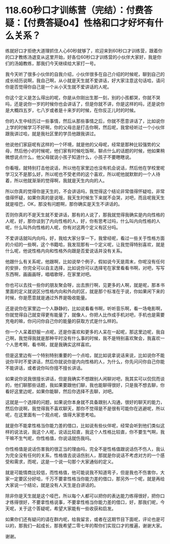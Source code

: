 # 118.60秒口才训练营（完结）：付费答疑：【付费答疑04】性格和口才好坏有什么关系？

练就好口才拒绝大道理抓住人心60秒就够了，欢迎来到60秒口才训练营，跟着你的口才教练汤退变从这里开始，好各位60秒口才训练营的小伙伴大家好，我是你们的汤姆教练，那我们今天继续给大家打一号。

我今天听了很多小伙伴的自我介绍，小伙伴很多在自己介绍的时候呢，聊到自己的成长经历说啊，我自己啊，从小就是天生就不爱讲话，好大家注意这句话哈，请问你是否觉得你自己是一个从小天生就不爱讲话的人呢。

你这个定义是怎么得出的呢，你是从你刚出生那一刻，别的小孩都哭，你就不哭吗，还是说你一岁的时候你也会讲话了，但是你就不讲，你是这样的吗，还是说你是大概四五岁，七八岁或者是十来岁的时候，在你反正儿时的时候。

你的人生中经历过一些事情，然后从那些事情之后，你就不愿意讲话了，比如说你上学的时候学习不好啊，你的父母总是打击你啊，然后呢，我曾经听过一个小伙伴跟我讲过哈，就是我社区里的学员他跟我讲过。

他说他们家庭呢有这样的一个环境，就是他的父母呢，经常是那种比较强势的父母，然后他小的时候呢，他们家有时候吃饭啊，聊点什么的话题的时候，他如果稍微想说点什么，他父母就说小孩子知道什么，小孩子不要瞎瞎说。

你看哦，就特别打击他说话，所以他在家里边也没有机会说话，然后他在学校里呢学习又不是那么好，所以呢也不受老师的这个喜欢，所以呢他就默默的一个人待着，所以他就渐渐的觉得啊，我就是天生内向的人。

所以你真的觉得你是天生的，不会讲话吗，我觉得这个结论非常值得怀疑哈，非常值得怀疑，如果你真的是说哦，我天生时候生下来就不会哭，对吧，而且呢我天生就是哑巴，OK，那没有问题啊，那你确实是天生不讲话的。

否则你真的不是天生就不爱讲话，那有的人说了，那我就觉得我确实是内向性格的人呢，好，那你谈到了内向性格的人，好，你有思考过吗，什么叫内向性格的人呢，什么叫外向性格的人呢，你有对这两个定义有区分吗。

不爱讲话就叫内向吗，好，我给大家分享一下，我曾经呢，看过一些关于性格方面的介绍的一些啊，这个书籍哈，我发现那有一个定义呢，让我觉得特别喜欢，就是什么呢，他说性格内向和性格外向跟是否爱说话并没有关系。

他跟什么有关系呢，他跟啊，比如说举个例子，假如说今天是周末，你呢没有任何的安排，你完全可以自主选择，比如说你可以选择宅在家里看看书啊，对吧，写写东西啊，画画画呀，唱唱歌呀，在家里对吧。

你也可以去找一些你的朋友聚会呀，出去旅行啊，见更多的人啊，就是呢，那本书里面的定义就说区分性格内向和外向的区，就是那个标准在于说，你如果闲下来的时候，你是愿意就是通过外界是吸收能量。

还是说你在家里边一个人静静的，比如说看看书啊，听听音乐啊，看一场电影啊，你就觉得自己就变得更有能量了，就像人，你把人比作成手机对吧，手机也是需要充电的嘛，你问问你自己你的能量的获取方式是什么样的。

你一个人呆着舒服一点呢，还是你喜欢和更多的人呆在一起呢，那这里边呢，我自己啊，我觉得我就是那种平时没有什么事的时候，我不是特别喜欢聚会，我喜欢一个人思考啊，看书啊，就是我确实这样喜欢。

但是这里边有一个特别特别重要的一个点哈，就比如说拿说话来说，比如说你不能说你平时不爱讲话，然后你就说你是内向性格的人，为什么，你先问问你自己你能不能讲话，或者说你叫你擅不擅长讲话。

如果说你说我很擅长讲话，但是我确实不想跟别人闲聊对吧，我其实可以侃侃而谈的，他们聊那些话题，我如果要跟他们聊，我也能聊得很好，只是我不想去聊，你看好这里边呢，如果你能聊，然后你选择不去聊，对吧。

这就是一个选择的问题，如果说你本身就不具备跟别人沟通，很好的聊天的能力，然后你说啊，我觉得我不喜欢聊天，那你不觉得是不是很有可能你在逃避呢，所以呢，在这里面有一个观点呢，值得大家思考哈。

就是你不能拿性格当你能力差的借口，比如说有些伙伴呢，经常会听到他们类似这样的说法说，我这个人呢，说话比较直，我这个人性格比较直，你不要生气啊，我干嘛不生气呢，你性格值，你说话就伤我吗。

你性格值是说话伤害我的很正当的理由吗，完全不是性格值跟说话伤不伤人，我认为完全没有任何的关系，性格值去说话伤别人，那就是你说话不考虑对方的一个感受和需求，而呢，这是一个说一句那个大家通俗的定义。

就是可能情商比较低，而性格值，他可能说我不知道弯子，但是我也不伤害你，大家一定要区分好哈，千万不要拿性格当你能力差的借口，那另外一个呢，就是再给大家说一个结论，就是没有人天生是白讲话的。

除非你是天生就是这个哑巴，所以每个人都可以把你的表达能力练得很好，把你口才练得很好，不要拿性格说事，不要拿性格当你能力差的借口，好，那我们呢，今天呢，关于这个答疑呢，希望大家能有一些收获和启发。

如果你们还有疑问的请在群内呢，给我留言，或者在这期节目下面呢，评论也是可以的，那我们一起成长，那我希望二零七年的帮你们实现口才的推遍，谢谢大家。

谢谢。